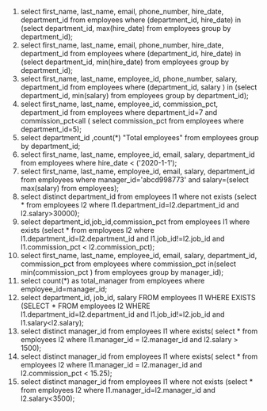 1. select first_name, last_name, email, phone_number, hire_date, department_id from employees where (department_id, hire_date) in (select department_id, max(hire_date) from employees group by department_id);
2. select first_name, last_name, email, phone_number, hire_date, department_id from employees where (department_id, hire_date) in (select department_id, min(hire_date) from employees group by department_id);
3. select first_name, last_name, employee_id, phone_number, salary, department_id from employees where (department_id, salary ) in (select department_id, min(salary) from employees group by department_id);
4. select first_name, last_name, employee_id, commission_pct, department_id from employees where department_id=7 and commission_pct<all ( select commission_pct from employees where department_id=5);
5. select department_id ,count(*) "Total employees" from employees group by department_id;
6. select first_name, last_name, employee_id, email, salary, department_id from employees where hire_date < ('2020-1-1');
7. select first_name, last_name, employee_id, email, salary, department_id from employees where manager_id='abcd998773' and salary=(select max(salary) from employees);
8. select distinct department_id from employees l1 where not exists (select * from employees l2 where l1.department_id=l2.department_id and l2.salary>30000);
9. select department_id,job_id,commission_pct from employees l1 where exists (select * from employees l2 where l1.department_id=l2.department_id and l1.job_id!=l2.job_id and l1.commission_pct < l2.commission_pct);
10. select first_name, last_name, employee_id, email, salary, department_id, commission_pct from employees where commission_pct in(select min(commission_pct ) from employees group by manager_id);
11. select count(*) as total_manager from employees where employee_id=manager_id;
12. select department_id, job_id, salary FROM employees l1 WHERE EXISTS (SELECT * FROM employees l2 WHERE l1.department_id=l2.department_id and l1.job_id!=l2.job_id and l1.salary<l2.salary);
13. select distinct manager_id from employees l1 where exists( select * from employees l2 where l1.manager_id = l2.manager_id and l2.salary > 1500);
14. select distinct manager_id from employees l1 where exists( select * from employees l2 where l1.manager_id = l2.manager_id and l2.commission_pct < 15.25);
15. select distinct manager_id from employees l1 where not exists (select * from employees l2 where l1.manager_id=l2.manager_id and l2.salary<3500);
